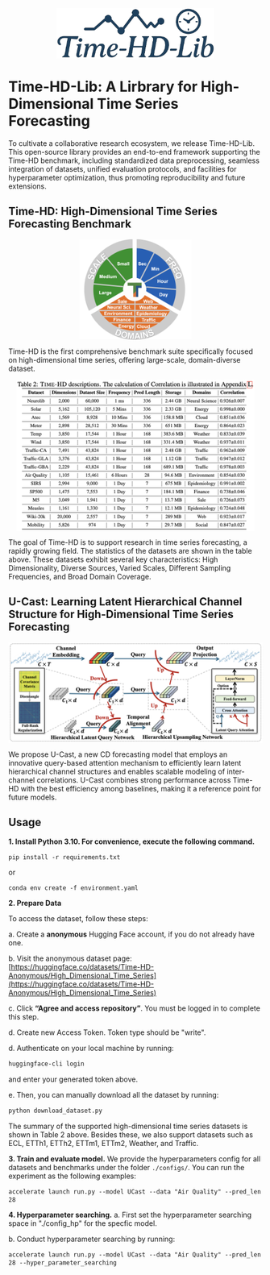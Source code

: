 <p align="center">
<img src="./pic/Logo.png" height = "100" alt="" align=center />
</p>

# Time-HD-Lib: A Lirbrary for High-Dimensional Time Series Forecasting

To cultivate a collaborative research ecosystem, we release Time-HD-Lib. This open-source library provides an end-to-end framework supporting the Time-HD benchmark, including standardized data preprocessing, seamless integration of datasets, unified evaluation protocols, and facilities for hyperparameter optimization, thus promoting reproducibility and future extensions.

## Time-HD: High-Dimensional Time Series Forecasting Benchmark
<p align="center">
<img src=".\pic\Time-HD.png" height = "200" alt="" align=center />
</p>
Time-HD is the first comprehensive benchmark suite specifically focused on high-dimensional time series, offering large-scale, domain-diverse dataset.

<p align="center">
<img src=".\pic\dataset.png" height = "300" alt="" align=center />
</p>
The goal of Time-HD is to support research in time series forecasting, a rapidly growing field. The statistics of the datasets are shown in the table above. These datasets exhibit several key characteristics: High Dimensionality, Diverse Sources, Varied Scales, Different Sampling Frequencies, and Broad Domain Coverage.


## U-Cast: Learning Latent Hierarchical Channel Structure for High-Dimensional Time Series Forecasting

<p align="center">
<img src=".\pic\U-Cast.png" height = "200" alt="" align=center />
</p>
We propose U-Cast, a new CD forecasting model that employs an innovative query-based attention mechanism to efficiently learn latent hierarchical channel structures and enables scalable modeling of inter-channel correlations. U-Cast combines strong performance across Time-HD with the best efficiency among baselines, making it a reference point for future models.


## Usage
**1. Install Python 3.10. For convenience, execute the following command.**

```
pip install -r requirements.txt
```
or
```
conda env create -f environment.yaml
```

**2. Prepare Data**

To access the dataset, follow these steps:

a. Create a **anonymous** Hugging Face account, if you do not already have one.

b. Visit the anonymous dataset page:  
   [https://huggingface.co/datasets/Time-HD-Anonymous/High_Dimensional_Time_Series](https://huggingface.co/datasets/Time-HD-Anonymous/High_Dimensional_Time_Series)

c. Click **“Agree and access repository”**. You must be logged in to complete this step.

d. Create new Access Token. Token type should be "write".

d. Authenticate on your local machine by running:

   ```bash
   huggingface-cli login
   ```
   and enter your generated token above.

e. Then, you can manually download all the dataset by running:

   ```bash
   python download_dataset.py
   ```

The summary of the supported high-dimensional time series datasets is shown in Table 2 above. Besides these, we also support datasets such as ECL, ETTh1, ETTh2, ETTm1, ETTm2, Weather, and Traffic.

**3. Train and evaluate model.** 
We provide the hyperparameters config for all datasets and benchmarks under the folder `./configs/`. You can run the experiment as the following examples:

```
accelerate launch run.py --model UCast --data "Air Quality" --pred_len 28
```

**4. Hyperparameter searching.** 
a. First set the hyperparameter searching space in "./config_hp" for the specfic model.

b. Conduct hyperparameter searching by running:
```
accelerate launch run.py --model UCast --data "Air Quality" --pred_len 28 --hyper_parameter_searching
```